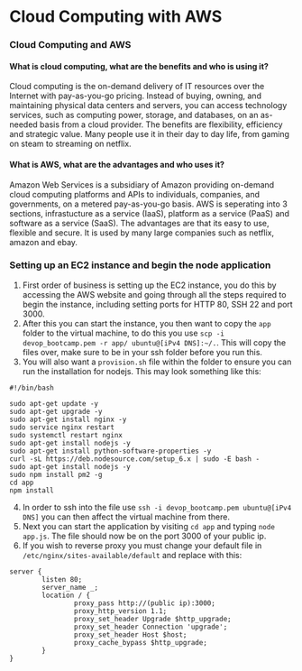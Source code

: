 # Cloud Computing with AWS

### Cloud Computing and AWS

#### What is cloud computing, what are the benefits and who is using it?

Cloud computing is the on-demand delivery of IT resources over the Internet with pay-as-you-go pricing. Instead of buying, owning, and maintaining physical data centers and servers, you can access technology services, such as computing power, storage, and databases, on an as-needed basis from a cloud provider. The benefits are flexibility, efficiency and strategic value. Many people use it in their day to day life, from gaming on steam to streaming on netflix.

#### What is AWS, what are the advantages and who uses it?

Amazon Web Services is a subsidiary of Amazon providing on-demand cloud computing platforms and APIs to individuals, companies, and governments, on a metered pay-as-you-go basis. AWS is seperating into 3 sections, infrastucture as a service (IaaS), platform as a service (PaaS) and software as a service (SaaS). The advantages are that its easy to use, flexible and secure. It is used by many large companies such as netflix, amazon and ebay.

### Setting up an EC2 instance and begin the node application

1) First order of business is setting up the EC2 instance, you do this by accessing the AWS website and going through all the steps required to begin the instance, including setting ports for HTTP 80, SSH 22 and port 3000.
2) After this you can start the instance, you then want to copy the `app` folder to the virtual machine, to do this you use `scp -i devop_bootcamp.pem -r app/ ubuntu@[iPv4 DNS]:~/.`. This will copy the files over, make sure to be in your ssh folder before you run this.
3) You will also want a `provision.sh` file within the folder to ensure you can run the installation for nodejs. This may look something like this:
```
#!/bin/bash

sudo apt-get update -y
sudo apt-get upgrade -y
sudo apt-get install nginx -y
sudo service nginx restart
sudo systemctl restart nginx
sudo apt-get install nodejs -y
sudo apt-get install python-software-properties -y
curl -sL https://deb.nodesource.com/setup_6.x | sudo -E bash -
sudo apt-get install nodejs -y
sudo npm install pm2 -g
cd app
npm install
```
4) In order to ssh into the file use `ssh -i devop_bootcamp.pem ubuntu@[iPv4 DNS]` you can then affect the virtual machine from there.
4) Next you can start the application by visiting `cd app` and typing `node app.js`. The file should now be on the port 3000 of your public ip.
5) If you wish to reverse proxy you must change your default file in `/etc/nginx/sites-available/default` and replace with this:
```
server {
        listen 80;
        server_name _;
        location / {
                proxy_pass http://(public ip):3000;
                proxy_http_version 1.1;
                proxy_set_header Upgrade $http_upgrade;
                proxy_set_header Connection 'upgrade';
                proxy_set_header Host $host;
                proxy_cache_bypass $http_upgrade;
        }
}
```
